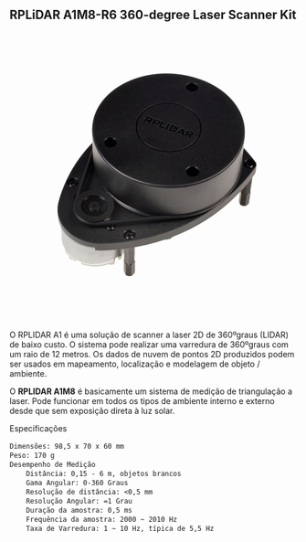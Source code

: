 ## RPLiDAR A1M8-R6 360-degree Laser Scanner Kit

![laser-scanner](../imgs/laser-scanner.jpg)

O RPLIDAR A1 é uma solução de scanner a laser 2D de 360ºgraus (LIDAR) de baixo custo. O sistema pode realizar uma varredura de 360ºgraus com um raio de 12 metros. Os dados de nuvem de pontos 2D produzidos podem ser usados em mapeamento, localização e modelagem de objeto / ambiente.

O __RPLIDAR A1M8__ é basicamente um sistema de medição de triangulação a laser. Pode funcionar em todos os tipos de ambiente interno e externo desde que sem exposição direta à luz solar.


 Especificações

    Dimensões: 98,5 x 70 x 60 mm
    Peso: 170 g
    Desempenho de Medição
        Distância: 0,15 - 6 m, objetos brancos
        Gama Angular: 0-360 Graus
        Resolução de distância: <0,5 mm
        Resolução Angular: =1 Grau
        Duração da amostra: 0,5 ms
        Frequência da amostra: 2000 ~ 2010 Hz
        Taxa de Varredura: 1 ~ 10 Hz, típica de 5,5 Hz

